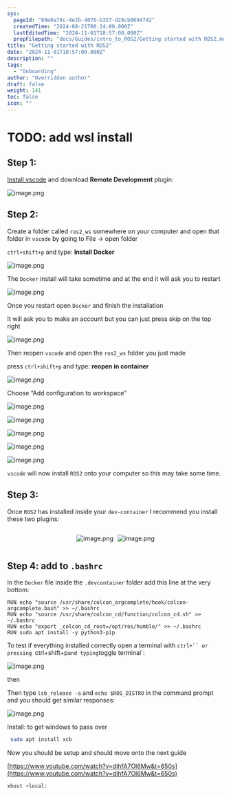```yaml
---
sys:
  pageId: "89e0a78c-4e2b-4070-b327-d28cb0694742"
  createdTime: "2024-08-21T00:24:00.000Z"
  lastEditedTime: "2024-11-01T18:57:00.000Z"
  propFilepath: "docs/Guides/intro_to_ROS2/Getting started with ROS2.md"
title: "Getting started with ROS2"
date: "2024-11-01T18:57:00.000Z"
description: ""
tags:
  - "Onboarding"
author: "Overridden author"
draft: false
weight: 141
toc: false
icon: ""
---
```


# TODO: add wsl install

## Step 1:

[Install vscode](https://code.visualstudio.com/download) and download **Remote Development** plugin:

![image.png](https://prod-files-secure.s3.us-west-2.amazonaws.com/d518164a-d88e-44d1-a4ee-3adb3bd8bce0/efb52993-1881-4a40-b95e-6f020334f022/image.png?X-Amz-Algorithm=AWS4-HMAC-SHA256&X-Amz-Content-Sha256=UNSIGNED-PAYLOAD&X-Amz-Credential=ASIAZI2LB4663PRUPV3I%2F20250217%2Fus-west-2%2Fs3%2Faws4_request&X-Amz-Date=20250217T110528Z&X-Amz-Expires=3600&X-Amz-Security-Token=IQoJb3JpZ2luX2VjEEkaCXVzLXdlc3QtMiJIMEYCIQDU7VbwyfoJEHlyYMHw%2B5hyz1yP%2BK56gmb4kYJEDz5JSAIhAJHsr9xYj%2FS0vvGVUcB8mOkiJf6WAwAiLAAof7vnh45EKv8DCHIQABoMNjM3NDIzMTgzODA1IgzkrCfJqAL5vvvKK%2B0q3AM2MM2O%2FCOyp3kxK007%2B0GIeYjln40gyE0MeRBKCQTVEoWutQMf26L5m85tXnKR9SVMJJujHfBPGn%2FjzW1%2FPlI40qJObFxMM6kLaYuU4vDBFsPS2z8rLvCjdJGmdTkVb%2BpnZqk7ahWNK1zqV6QmMg%2FWGEIzbmo57VCPXuSUSThDeT0JatNy0%2BC8plTwyP%2FdCT0TjytTgcxWwVZsjFDKjZLF6tNM1%2BBY0fYKYu0%2BzajMzneutoKhFJlKZTUNBfmAVKYTKsjUmG5hQ4uXhNTMLy0g5JlUB8R2RwbNwkNm31Ico5JgA0e1y3Ggtk%2BpU6yod3EbfnCxOdFlJKCdsgzZhEZyN9eFlV8x26wo5VMQAmfLLD4dwmzpvnaEA77DSFhpzgr5Tl9oHJgk4F%2F7evaKNV7dDCH8hH7NwX3JYBUg3OvKK6DtZXjFuiYvIGhBcwl8uO8y0GF%2FazGkgZLqX%2FgXFy2PaM6NUiKS51hd01Tos9anF0UUYMncvtWXRbDMjYrvZbOeXZex0%2FmnWuJ7GEZ1zhvxZpujFJwuo2NKVlqMX06oMsQeynWFosCpXFQxKnMnA2AJYOuRS1%2BN1B37AR4ofhJnk91f1R0dvoc4vojE5PrdJHAMMNsBE%2BJPXRAoETC36su9BjqkAYAkTtcq%2BzNolsFIs6FTKLl2OFwuq1ffq6nZ5niejF6v9qSG4CgOzNIkSYLT%2FQ%2BpevlL%2F%2B6Y2XPbJ%2FXrcZgXqB6D12Wb3aPV69hlcXBMmsk9%2B2LcWh7WtHYj8an%2BGHOoeGs8enXuKT4glD%2F1Xs4baXAXThOLd8CGEOn3zy%2Bbm2lz6qGOSPVwHSPMT7u%2FNFW8mOnFc9LOaPp2b%2F10eplT%2Fyga7q3%2F&X-Amz-Signature=9b9aae40ea841d395129ba8071867b3d3e74e3796a2d6ebb4cc3a1d032cb2b25&X-Amz-SignedHeaders=host&x-id=GetObject)

## Step 2:

Create a folder called `ros2_ws` somewhere on your computer and open that folder in `vscode` by going to File → open folder 

`ctrl+shift+p` and type: **Install Docker**

![image.png](https://prod-files-secure.s3.us-west-2.amazonaws.com/d518164a-d88e-44d1-a4ee-3adb3bd8bce0/2269dc0e-1cd5-47ff-bceb-c04ad9b2eab0/image.png?X-Amz-Algorithm=AWS4-HMAC-SHA256&X-Amz-Content-Sha256=UNSIGNED-PAYLOAD&X-Amz-Credential=ASIAZI2LB4663PRUPV3I%2F20250217%2Fus-west-2%2Fs3%2Faws4_request&X-Amz-Date=20250217T110528Z&X-Amz-Expires=3600&X-Amz-Security-Token=IQoJb3JpZ2luX2VjEEkaCXVzLXdlc3QtMiJIMEYCIQDU7VbwyfoJEHlyYMHw%2B5hyz1yP%2BK56gmb4kYJEDz5JSAIhAJHsr9xYj%2FS0vvGVUcB8mOkiJf6WAwAiLAAof7vnh45EKv8DCHIQABoMNjM3NDIzMTgzODA1IgzkrCfJqAL5vvvKK%2B0q3AM2MM2O%2FCOyp3kxK007%2B0GIeYjln40gyE0MeRBKCQTVEoWutQMf26L5m85tXnKR9SVMJJujHfBPGn%2FjzW1%2FPlI40qJObFxMM6kLaYuU4vDBFsPS2z8rLvCjdJGmdTkVb%2BpnZqk7ahWNK1zqV6QmMg%2FWGEIzbmo57VCPXuSUSThDeT0JatNy0%2BC8plTwyP%2FdCT0TjytTgcxWwVZsjFDKjZLF6tNM1%2BBY0fYKYu0%2BzajMzneutoKhFJlKZTUNBfmAVKYTKsjUmG5hQ4uXhNTMLy0g5JlUB8R2RwbNwkNm31Ico5JgA0e1y3Ggtk%2BpU6yod3EbfnCxOdFlJKCdsgzZhEZyN9eFlV8x26wo5VMQAmfLLD4dwmzpvnaEA77DSFhpzgr5Tl9oHJgk4F%2F7evaKNV7dDCH8hH7NwX3JYBUg3OvKK6DtZXjFuiYvIGhBcwl8uO8y0GF%2FazGkgZLqX%2FgXFy2PaM6NUiKS51hd01Tos9anF0UUYMncvtWXRbDMjYrvZbOeXZex0%2FmnWuJ7GEZ1zhvxZpujFJwuo2NKVlqMX06oMsQeynWFosCpXFQxKnMnA2AJYOuRS1%2BN1B37AR4ofhJnk91f1R0dvoc4vojE5PrdJHAMMNsBE%2BJPXRAoETC36su9BjqkAYAkTtcq%2BzNolsFIs6FTKLl2OFwuq1ffq6nZ5niejF6v9qSG4CgOzNIkSYLT%2FQ%2BpevlL%2F%2B6Y2XPbJ%2FXrcZgXqB6D12Wb3aPV69hlcXBMmsk9%2B2LcWh7WtHYj8an%2BGHOoeGs8enXuKT4glD%2F1Xs4baXAXThOLd8CGEOn3zy%2Bbm2lz6qGOSPVwHSPMT7u%2FNFW8mOnFc9LOaPp2b%2F10eplT%2Fyga7q3%2F&X-Amz-Signature=2b606580f3831e5e75f45d9e3e394b3ab6bd8ff2b51eab58a8beb239966480f5&X-Amz-SignedHeaders=host&x-id=GetObject)

The `Docker` install will take sometime and at the end it will ask you to restart

![image.png](https://prod-files-secure.s3.us-west-2.amazonaws.com/d518164a-d88e-44d1-a4ee-3adb3bd8bce0/ed233f78-be33-4b1f-b89c-9c346c0e961e/image.png?X-Amz-Algorithm=AWS4-HMAC-SHA256&X-Amz-Content-Sha256=UNSIGNED-PAYLOAD&X-Amz-Credential=ASIAZI2LB4663PRUPV3I%2F20250217%2Fus-west-2%2Fs3%2Faws4_request&X-Amz-Date=20250217T110528Z&X-Amz-Expires=3600&X-Amz-Security-Token=IQoJb3JpZ2luX2VjEEkaCXVzLXdlc3QtMiJIMEYCIQDU7VbwyfoJEHlyYMHw%2B5hyz1yP%2BK56gmb4kYJEDz5JSAIhAJHsr9xYj%2FS0vvGVUcB8mOkiJf6WAwAiLAAof7vnh45EKv8DCHIQABoMNjM3NDIzMTgzODA1IgzkrCfJqAL5vvvKK%2B0q3AM2MM2O%2FCOyp3kxK007%2B0GIeYjln40gyE0MeRBKCQTVEoWutQMf26L5m85tXnKR9SVMJJujHfBPGn%2FjzW1%2FPlI40qJObFxMM6kLaYuU4vDBFsPS2z8rLvCjdJGmdTkVb%2BpnZqk7ahWNK1zqV6QmMg%2FWGEIzbmo57VCPXuSUSThDeT0JatNy0%2BC8plTwyP%2FdCT0TjytTgcxWwVZsjFDKjZLF6tNM1%2BBY0fYKYu0%2BzajMzneutoKhFJlKZTUNBfmAVKYTKsjUmG5hQ4uXhNTMLy0g5JlUB8R2RwbNwkNm31Ico5JgA0e1y3Ggtk%2BpU6yod3EbfnCxOdFlJKCdsgzZhEZyN9eFlV8x26wo5VMQAmfLLD4dwmzpvnaEA77DSFhpzgr5Tl9oHJgk4F%2F7evaKNV7dDCH8hH7NwX3JYBUg3OvKK6DtZXjFuiYvIGhBcwl8uO8y0GF%2FazGkgZLqX%2FgXFy2PaM6NUiKS51hd01Tos9anF0UUYMncvtWXRbDMjYrvZbOeXZex0%2FmnWuJ7GEZ1zhvxZpujFJwuo2NKVlqMX06oMsQeynWFosCpXFQxKnMnA2AJYOuRS1%2BN1B37AR4ofhJnk91f1R0dvoc4vojE5PrdJHAMMNsBE%2BJPXRAoETC36su9BjqkAYAkTtcq%2BzNolsFIs6FTKLl2OFwuq1ffq6nZ5niejF6v9qSG4CgOzNIkSYLT%2FQ%2BpevlL%2F%2B6Y2XPbJ%2FXrcZgXqB6D12Wb3aPV69hlcXBMmsk9%2B2LcWh7WtHYj8an%2BGHOoeGs8enXuKT4glD%2F1Xs4baXAXThOLd8CGEOn3zy%2Bbm2lz6qGOSPVwHSPMT7u%2FNFW8mOnFc9LOaPp2b%2F10eplT%2Fyga7q3%2F&X-Amz-Signature=39ea6bde058e108aa033bce828157dcd998c75be42f8d9d6a1982f2d567c992f&X-Amz-SignedHeaders=host&x-id=GetObject)

Once you restart open `Docker` and finish the installation

It will ask you to make an account but you can just press skip on the top right

![image.png](https://prod-files-secure.s3.us-west-2.amazonaws.com/d518164a-d88e-44d1-a4ee-3adb3bd8bce0/21010ad9-1659-4fd9-9f59-9932a09b2a3d/image.png?X-Amz-Algorithm=AWS4-HMAC-SHA256&X-Amz-Content-Sha256=UNSIGNED-PAYLOAD&X-Amz-Credential=ASIAZI2LB4663PRUPV3I%2F20250217%2Fus-west-2%2Fs3%2Faws4_request&X-Amz-Date=20250217T110528Z&X-Amz-Expires=3600&X-Amz-Security-Token=IQoJb3JpZ2luX2VjEEkaCXVzLXdlc3QtMiJIMEYCIQDU7VbwyfoJEHlyYMHw%2B5hyz1yP%2BK56gmb4kYJEDz5JSAIhAJHsr9xYj%2FS0vvGVUcB8mOkiJf6WAwAiLAAof7vnh45EKv8DCHIQABoMNjM3NDIzMTgzODA1IgzkrCfJqAL5vvvKK%2B0q3AM2MM2O%2FCOyp3kxK007%2B0GIeYjln40gyE0MeRBKCQTVEoWutQMf26L5m85tXnKR9SVMJJujHfBPGn%2FjzW1%2FPlI40qJObFxMM6kLaYuU4vDBFsPS2z8rLvCjdJGmdTkVb%2BpnZqk7ahWNK1zqV6QmMg%2FWGEIzbmo57VCPXuSUSThDeT0JatNy0%2BC8plTwyP%2FdCT0TjytTgcxWwVZsjFDKjZLF6tNM1%2BBY0fYKYu0%2BzajMzneutoKhFJlKZTUNBfmAVKYTKsjUmG5hQ4uXhNTMLy0g5JlUB8R2RwbNwkNm31Ico5JgA0e1y3Ggtk%2BpU6yod3EbfnCxOdFlJKCdsgzZhEZyN9eFlV8x26wo5VMQAmfLLD4dwmzpvnaEA77DSFhpzgr5Tl9oHJgk4F%2F7evaKNV7dDCH8hH7NwX3JYBUg3OvKK6DtZXjFuiYvIGhBcwl8uO8y0GF%2FazGkgZLqX%2FgXFy2PaM6NUiKS51hd01Tos9anF0UUYMncvtWXRbDMjYrvZbOeXZex0%2FmnWuJ7GEZ1zhvxZpujFJwuo2NKVlqMX06oMsQeynWFosCpXFQxKnMnA2AJYOuRS1%2BN1B37AR4ofhJnk91f1R0dvoc4vojE5PrdJHAMMNsBE%2BJPXRAoETC36su9BjqkAYAkTtcq%2BzNolsFIs6FTKLl2OFwuq1ffq6nZ5niejF6v9qSG4CgOzNIkSYLT%2FQ%2BpevlL%2F%2B6Y2XPbJ%2FXrcZgXqB6D12Wb3aPV69hlcXBMmsk9%2B2LcWh7WtHYj8an%2BGHOoeGs8enXuKT4glD%2F1Xs4baXAXThOLd8CGEOn3zy%2Bbm2lz6qGOSPVwHSPMT7u%2FNFW8mOnFc9LOaPp2b%2F10eplT%2Fyga7q3%2F&X-Amz-Signature=625793b715f2c95696bc9d7d0c4a207ade0ce3cd41c2aab68d01f390e73f8ae4&X-Amz-SignedHeaders=host&x-id=GetObject)

Then reopen `vscode` and open the `ros2_ws` folder you just made

press `ctrl+shift+p` and type: **reopen in container**

![image.png](https://prod-files-secure.s3.us-west-2.amazonaws.com/d518164a-d88e-44d1-a4ee-3adb3bd8bce0/4e93b8c2-41ad-488c-8095-c74205196118/image.png?X-Amz-Algorithm=AWS4-HMAC-SHA256&X-Amz-Content-Sha256=UNSIGNED-PAYLOAD&X-Amz-Credential=ASIAZI2LB4663PRUPV3I%2F20250217%2Fus-west-2%2Fs3%2Faws4_request&X-Amz-Date=20250217T110528Z&X-Amz-Expires=3600&X-Amz-Security-Token=IQoJb3JpZ2luX2VjEEkaCXVzLXdlc3QtMiJIMEYCIQDU7VbwyfoJEHlyYMHw%2B5hyz1yP%2BK56gmb4kYJEDz5JSAIhAJHsr9xYj%2FS0vvGVUcB8mOkiJf6WAwAiLAAof7vnh45EKv8DCHIQABoMNjM3NDIzMTgzODA1IgzkrCfJqAL5vvvKK%2B0q3AM2MM2O%2FCOyp3kxK007%2B0GIeYjln40gyE0MeRBKCQTVEoWutQMf26L5m85tXnKR9SVMJJujHfBPGn%2FjzW1%2FPlI40qJObFxMM6kLaYuU4vDBFsPS2z8rLvCjdJGmdTkVb%2BpnZqk7ahWNK1zqV6QmMg%2FWGEIzbmo57VCPXuSUSThDeT0JatNy0%2BC8plTwyP%2FdCT0TjytTgcxWwVZsjFDKjZLF6tNM1%2BBY0fYKYu0%2BzajMzneutoKhFJlKZTUNBfmAVKYTKsjUmG5hQ4uXhNTMLy0g5JlUB8R2RwbNwkNm31Ico5JgA0e1y3Ggtk%2BpU6yod3EbfnCxOdFlJKCdsgzZhEZyN9eFlV8x26wo5VMQAmfLLD4dwmzpvnaEA77DSFhpzgr5Tl9oHJgk4F%2F7evaKNV7dDCH8hH7NwX3JYBUg3OvKK6DtZXjFuiYvIGhBcwl8uO8y0GF%2FazGkgZLqX%2FgXFy2PaM6NUiKS51hd01Tos9anF0UUYMncvtWXRbDMjYrvZbOeXZex0%2FmnWuJ7GEZ1zhvxZpujFJwuo2NKVlqMX06oMsQeynWFosCpXFQxKnMnA2AJYOuRS1%2BN1B37AR4ofhJnk91f1R0dvoc4vojE5PrdJHAMMNsBE%2BJPXRAoETC36su9BjqkAYAkTtcq%2BzNolsFIs6FTKLl2OFwuq1ffq6nZ5niejF6v9qSG4CgOzNIkSYLT%2FQ%2BpevlL%2F%2B6Y2XPbJ%2FXrcZgXqB6D12Wb3aPV69hlcXBMmsk9%2B2LcWh7WtHYj8an%2BGHOoeGs8enXuKT4glD%2F1Xs4baXAXThOLd8CGEOn3zy%2Bbm2lz6qGOSPVwHSPMT7u%2FNFW8mOnFc9LOaPp2b%2F10eplT%2Fyga7q3%2F&X-Amz-Signature=bc01b8f463c248fd37a24b182ba323346965ada557c8c2d1f7a9a9ad0c32b1dc&X-Amz-SignedHeaders=host&x-id=GetObject)

Choose “Add configuration to workspace”

![image.png](https://prod-files-secure.s3.us-west-2.amazonaws.com/d518164a-d88e-44d1-a4ee-3adb3bd8bce0/9560b282-5060-4989-ba37-97e7b2c22476/image.png?X-Amz-Algorithm=AWS4-HMAC-SHA256&X-Amz-Content-Sha256=UNSIGNED-PAYLOAD&X-Amz-Credential=ASIAZI2LB4663PRUPV3I%2F20250217%2Fus-west-2%2Fs3%2Faws4_request&X-Amz-Date=20250217T110528Z&X-Amz-Expires=3600&X-Amz-Security-Token=IQoJb3JpZ2luX2VjEEkaCXVzLXdlc3QtMiJIMEYCIQDU7VbwyfoJEHlyYMHw%2B5hyz1yP%2BK56gmb4kYJEDz5JSAIhAJHsr9xYj%2FS0vvGVUcB8mOkiJf6WAwAiLAAof7vnh45EKv8DCHIQABoMNjM3NDIzMTgzODA1IgzkrCfJqAL5vvvKK%2B0q3AM2MM2O%2FCOyp3kxK007%2B0GIeYjln40gyE0MeRBKCQTVEoWutQMf26L5m85tXnKR9SVMJJujHfBPGn%2FjzW1%2FPlI40qJObFxMM6kLaYuU4vDBFsPS2z8rLvCjdJGmdTkVb%2BpnZqk7ahWNK1zqV6QmMg%2FWGEIzbmo57VCPXuSUSThDeT0JatNy0%2BC8plTwyP%2FdCT0TjytTgcxWwVZsjFDKjZLF6tNM1%2BBY0fYKYu0%2BzajMzneutoKhFJlKZTUNBfmAVKYTKsjUmG5hQ4uXhNTMLy0g5JlUB8R2RwbNwkNm31Ico5JgA0e1y3Ggtk%2BpU6yod3EbfnCxOdFlJKCdsgzZhEZyN9eFlV8x26wo5VMQAmfLLD4dwmzpvnaEA77DSFhpzgr5Tl9oHJgk4F%2F7evaKNV7dDCH8hH7NwX3JYBUg3OvKK6DtZXjFuiYvIGhBcwl8uO8y0GF%2FazGkgZLqX%2FgXFy2PaM6NUiKS51hd01Tos9anF0UUYMncvtWXRbDMjYrvZbOeXZex0%2FmnWuJ7GEZ1zhvxZpujFJwuo2NKVlqMX06oMsQeynWFosCpXFQxKnMnA2AJYOuRS1%2BN1B37AR4ofhJnk91f1R0dvoc4vojE5PrdJHAMMNsBE%2BJPXRAoETC36su9BjqkAYAkTtcq%2BzNolsFIs6FTKLl2OFwuq1ffq6nZ5niejF6v9qSG4CgOzNIkSYLT%2FQ%2BpevlL%2F%2B6Y2XPbJ%2FXrcZgXqB6D12Wb3aPV69hlcXBMmsk9%2B2LcWh7WtHYj8an%2BGHOoeGs8enXuKT4glD%2F1Xs4baXAXThOLd8CGEOn3zy%2Bbm2lz6qGOSPVwHSPMT7u%2FNFW8mOnFc9LOaPp2b%2F10eplT%2Fyga7q3%2F&X-Amz-Signature=40db6a2bc33dcc133b6d27dbe7cdd00aff470d703d7e434696f04006eaf1b32b&X-Amz-SignedHeaders=host&x-id=GetObject)

![image.png](https://prod-files-secure.s3.us-west-2.amazonaws.com/d518164a-d88e-44d1-a4ee-3adb3bd8bce0/2ee63f81-886b-48e8-a553-dc6e5eac99e4/image.png?X-Amz-Algorithm=AWS4-HMAC-SHA256&X-Amz-Content-Sha256=UNSIGNED-PAYLOAD&X-Amz-Credential=ASIAZI2LB4663PRUPV3I%2F20250217%2Fus-west-2%2Fs3%2Faws4_request&X-Amz-Date=20250217T110528Z&X-Amz-Expires=3600&X-Amz-Security-Token=IQoJb3JpZ2luX2VjEEkaCXVzLXdlc3QtMiJIMEYCIQDU7VbwyfoJEHlyYMHw%2B5hyz1yP%2BK56gmb4kYJEDz5JSAIhAJHsr9xYj%2FS0vvGVUcB8mOkiJf6WAwAiLAAof7vnh45EKv8DCHIQABoMNjM3NDIzMTgzODA1IgzkrCfJqAL5vvvKK%2B0q3AM2MM2O%2FCOyp3kxK007%2B0GIeYjln40gyE0MeRBKCQTVEoWutQMf26L5m85tXnKR9SVMJJujHfBPGn%2FjzW1%2FPlI40qJObFxMM6kLaYuU4vDBFsPS2z8rLvCjdJGmdTkVb%2BpnZqk7ahWNK1zqV6QmMg%2FWGEIzbmo57VCPXuSUSThDeT0JatNy0%2BC8plTwyP%2FdCT0TjytTgcxWwVZsjFDKjZLF6tNM1%2BBY0fYKYu0%2BzajMzneutoKhFJlKZTUNBfmAVKYTKsjUmG5hQ4uXhNTMLy0g5JlUB8R2RwbNwkNm31Ico5JgA0e1y3Ggtk%2BpU6yod3EbfnCxOdFlJKCdsgzZhEZyN9eFlV8x26wo5VMQAmfLLD4dwmzpvnaEA77DSFhpzgr5Tl9oHJgk4F%2F7evaKNV7dDCH8hH7NwX3JYBUg3OvKK6DtZXjFuiYvIGhBcwl8uO8y0GF%2FazGkgZLqX%2FgXFy2PaM6NUiKS51hd01Tos9anF0UUYMncvtWXRbDMjYrvZbOeXZex0%2FmnWuJ7GEZ1zhvxZpujFJwuo2NKVlqMX06oMsQeynWFosCpXFQxKnMnA2AJYOuRS1%2BN1B37AR4ofhJnk91f1R0dvoc4vojE5PrdJHAMMNsBE%2BJPXRAoETC36su9BjqkAYAkTtcq%2BzNolsFIs6FTKLl2OFwuq1ffq6nZ5niejF6v9qSG4CgOzNIkSYLT%2FQ%2BpevlL%2F%2B6Y2XPbJ%2FXrcZgXqB6D12Wb3aPV69hlcXBMmsk9%2B2LcWh7WtHYj8an%2BGHOoeGs8enXuKT4glD%2F1Xs4baXAXThOLd8CGEOn3zy%2Bbm2lz6qGOSPVwHSPMT7u%2FNFW8mOnFc9LOaPp2b%2F10eplT%2Fyga7q3%2F&X-Amz-Signature=098543e5deae843afb7569f5ca73eda82913a48019b950c90bee0e094bfa9760&X-Amz-SignedHeaders=host&x-id=GetObject)

![image.png](https://prod-files-secure.s3.us-west-2.amazonaws.com/d518164a-d88e-44d1-a4ee-3adb3bd8bce0/ae1580b2-b048-407e-aed9-b584224a7a04/image.png?X-Amz-Algorithm=AWS4-HMAC-SHA256&X-Amz-Content-Sha256=UNSIGNED-PAYLOAD&X-Amz-Credential=ASIAZI2LB4663PRUPV3I%2F20250217%2Fus-west-2%2Fs3%2Faws4_request&X-Amz-Date=20250217T110528Z&X-Amz-Expires=3600&X-Amz-Security-Token=IQoJb3JpZ2luX2VjEEkaCXVzLXdlc3QtMiJIMEYCIQDU7VbwyfoJEHlyYMHw%2B5hyz1yP%2BK56gmb4kYJEDz5JSAIhAJHsr9xYj%2FS0vvGVUcB8mOkiJf6WAwAiLAAof7vnh45EKv8DCHIQABoMNjM3NDIzMTgzODA1IgzkrCfJqAL5vvvKK%2B0q3AM2MM2O%2FCOyp3kxK007%2B0GIeYjln40gyE0MeRBKCQTVEoWutQMf26L5m85tXnKR9SVMJJujHfBPGn%2FjzW1%2FPlI40qJObFxMM6kLaYuU4vDBFsPS2z8rLvCjdJGmdTkVb%2BpnZqk7ahWNK1zqV6QmMg%2FWGEIzbmo57VCPXuSUSThDeT0JatNy0%2BC8plTwyP%2FdCT0TjytTgcxWwVZsjFDKjZLF6tNM1%2BBY0fYKYu0%2BzajMzneutoKhFJlKZTUNBfmAVKYTKsjUmG5hQ4uXhNTMLy0g5JlUB8R2RwbNwkNm31Ico5JgA0e1y3Ggtk%2BpU6yod3EbfnCxOdFlJKCdsgzZhEZyN9eFlV8x26wo5VMQAmfLLD4dwmzpvnaEA77DSFhpzgr5Tl9oHJgk4F%2F7evaKNV7dDCH8hH7NwX3JYBUg3OvKK6DtZXjFuiYvIGhBcwl8uO8y0GF%2FazGkgZLqX%2FgXFy2PaM6NUiKS51hd01Tos9anF0UUYMncvtWXRbDMjYrvZbOeXZex0%2FmnWuJ7GEZ1zhvxZpujFJwuo2NKVlqMX06oMsQeynWFosCpXFQxKnMnA2AJYOuRS1%2BN1B37AR4ofhJnk91f1R0dvoc4vojE5PrdJHAMMNsBE%2BJPXRAoETC36su9BjqkAYAkTtcq%2BzNolsFIs6FTKLl2OFwuq1ffq6nZ5niejF6v9qSG4CgOzNIkSYLT%2FQ%2BpevlL%2F%2B6Y2XPbJ%2FXrcZgXqB6D12Wb3aPV69hlcXBMmsk9%2B2LcWh7WtHYj8an%2BGHOoeGs8enXuKT4glD%2F1Xs4baXAXThOLd8CGEOn3zy%2Bbm2lz6qGOSPVwHSPMT7u%2FNFW8mOnFc9LOaPp2b%2F10eplT%2Fyga7q3%2F&X-Amz-Signature=f0d12e2c64d8b0d5e951fe3dd19b0907e00852fbfc158162d2fbeb3273596783&X-Amz-SignedHeaders=host&x-id=GetObject)

![image.png](https://prod-files-secure.s3.us-west-2.amazonaws.com/d518164a-d88e-44d1-a4ee-3adb3bd8bce0/53255b28-f75e-430f-b9e3-c0ac8577e42b/image.png?X-Amz-Algorithm=AWS4-HMAC-SHA256&X-Amz-Content-Sha256=UNSIGNED-PAYLOAD&X-Amz-Credential=ASIAZI2LB4663PRUPV3I%2F20250217%2Fus-west-2%2Fs3%2Faws4_request&X-Amz-Date=20250217T110528Z&X-Amz-Expires=3600&X-Amz-Security-Token=IQoJb3JpZ2luX2VjEEkaCXVzLXdlc3QtMiJIMEYCIQDU7VbwyfoJEHlyYMHw%2B5hyz1yP%2BK56gmb4kYJEDz5JSAIhAJHsr9xYj%2FS0vvGVUcB8mOkiJf6WAwAiLAAof7vnh45EKv8DCHIQABoMNjM3NDIzMTgzODA1IgzkrCfJqAL5vvvKK%2B0q3AM2MM2O%2FCOyp3kxK007%2B0GIeYjln40gyE0MeRBKCQTVEoWutQMf26L5m85tXnKR9SVMJJujHfBPGn%2FjzW1%2FPlI40qJObFxMM6kLaYuU4vDBFsPS2z8rLvCjdJGmdTkVb%2BpnZqk7ahWNK1zqV6QmMg%2FWGEIzbmo57VCPXuSUSThDeT0JatNy0%2BC8plTwyP%2FdCT0TjytTgcxWwVZsjFDKjZLF6tNM1%2BBY0fYKYu0%2BzajMzneutoKhFJlKZTUNBfmAVKYTKsjUmG5hQ4uXhNTMLy0g5JlUB8R2RwbNwkNm31Ico5JgA0e1y3Ggtk%2BpU6yod3EbfnCxOdFlJKCdsgzZhEZyN9eFlV8x26wo5VMQAmfLLD4dwmzpvnaEA77DSFhpzgr5Tl9oHJgk4F%2F7evaKNV7dDCH8hH7NwX3JYBUg3OvKK6DtZXjFuiYvIGhBcwl8uO8y0GF%2FazGkgZLqX%2FgXFy2PaM6NUiKS51hd01Tos9anF0UUYMncvtWXRbDMjYrvZbOeXZex0%2FmnWuJ7GEZ1zhvxZpujFJwuo2NKVlqMX06oMsQeynWFosCpXFQxKnMnA2AJYOuRS1%2BN1B37AR4ofhJnk91f1R0dvoc4vojE5PrdJHAMMNsBE%2BJPXRAoETC36su9BjqkAYAkTtcq%2BzNolsFIs6FTKLl2OFwuq1ffq6nZ5niejF6v9qSG4CgOzNIkSYLT%2FQ%2BpevlL%2F%2B6Y2XPbJ%2FXrcZgXqB6D12Wb3aPV69hlcXBMmsk9%2B2LcWh7WtHYj8an%2BGHOoeGs8enXuKT4glD%2F1Xs4baXAXThOLd8CGEOn3zy%2Bbm2lz6qGOSPVwHSPMT7u%2FNFW8mOnFc9LOaPp2b%2F10eplT%2Fyga7q3%2F&X-Amz-Signature=e5fd9389d2947d1e25b2f8d985d5e2c1295318114b6fde2fbbbe0e6d34347676&X-Amz-SignedHeaders=host&x-id=GetObject)

![image.png](https://prod-files-secure.s3.us-west-2.amazonaws.com/d518164a-d88e-44d1-a4ee-3adb3bd8bce0/7c562767-5af9-4ffb-97d1-327bcdf4ee00/image.png?X-Amz-Algorithm=AWS4-HMAC-SHA256&X-Amz-Content-Sha256=UNSIGNED-PAYLOAD&X-Amz-Credential=ASIAZI2LB4663PRUPV3I%2F20250217%2Fus-west-2%2Fs3%2Faws4_request&X-Amz-Date=20250217T110528Z&X-Amz-Expires=3600&X-Amz-Security-Token=IQoJb3JpZ2luX2VjEEkaCXVzLXdlc3QtMiJIMEYCIQDU7VbwyfoJEHlyYMHw%2B5hyz1yP%2BK56gmb4kYJEDz5JSAIhAJHsr9xYj%2FS0vvGVUcB8mOkiJf6WAwAiLAAof7vnh45EKv8DCHIQABoMNjM3NDIzMTgzODA1IgzkrCfJqAL5vvvKK%2B0q3AM2MM2O%2FCOyp3kxK007%2B0GIeYjln40gyE0MeRBKCQTVEoWutQMf26L5m85tXnKR9SVMJJujHfBPGn%2FjzW1%2FPlI40qJObFxMM6kLaYuU4vDBFsPS2z8rLvCjdJGmdTkVb%2BpnZqk7ahWNK1zqV6QmMg%2FWGEIzbmo57VCPXuSUSThDeT0JatNy0%2BC8plTwyP%2FdCT0TjytTgcxWwVZsjFDKjZLF6tNM1%2BBY0fYKYu0%2BzajMzneutoKhFJlKZTUNBfmAVKYTKsjUmG5hQ4uXhNTMLy0g5JlUB8R2RwbNwkNm31Ico5JgA0e1y3Ggtk%2BpU6yod3EbfnCxOdFlJKCdsgzZhEZyN9eFlV8x26wo5VMQAmfLLD4dwmzpvnaEA77DSFhpzgr5Tl9oHJgk4F%2F7evaKNV7dDCH8hH7NwX3JYBUg3OvKK6DtZXjFuiYvIGhBcwl8uO8y0GF%2FazGkgZLqX%2FgXFy2PaM6NUiKS51hd01Tos9anF0UUYMncvtWXRbDMjYrvZbOeXZex0%2FmnWuJ7GEZ1zhvxZpujFJwuo2NKVlqMX06oMsQeynWFosCpXFQxKnMnA2AJYOuRS1%2BN1B37AR4ofhJnk91f1R0dvoc4vojE5PrdJHAMMNsBE%2BJPXRAoETC36su9BjqkAYAkTtcq%2BzNolsFIs6FTKLl2OFwuq1ffq6nZ5niejF6v9qSG4CgOzNIkSYLT%2FQ%2BpevlL%2F%2B6Y2XPbJ%2FXrcZgXqB6D12Wb3aPV69hlcXBMmsk9%2B2LcWh7WtHYj8an%2BGHOoeGs8enXuKT4glD%2F1Xs4baXAXThOLd8CGEOn3zy%2Bbm2lz6qGOSPVwHSPMT7u%2FNFW8mOnFc9LOaPp2b%2F10eplT%2Fyga7q3%2F&X-Amz-Signature=2b09986a72f3d6e2d720741dbfc561ddd68408c9440c019b12eb8652038880d2&X-Amz-SignedHeaders=host&x-id=GetObject)

`vscode` will now install `ROS2` onto your computer so this may take some time.

## Step 3:

Once `ROS2` has installed inside your `dev-container` I recommend you install these two plugins:

<div style="display: flex;flex-direction: row; column-gap:10px; max-width: 630px;justify-content: center;">
<div>

![image.png](https://prod-files-secure.s3.us-west-2.amazonaws.com/d518164a-d88e-44d1-a4ee-3adb3bd8bce0/3fc3d550-5a54-4ba1-ba6b-faa01cdb7369/image.png?X-Amz-Algorithm=AWS4-HMAC-SHA256&X-Amz-Content-Sha256=UNSIGNED-PAYLOAD&X-Amz-Credential=ASIAZI2LB466YXECAOTI%2F20250217%2Fus-west-2%2Fs3%2Faws4_request&X-Amz-Date=20250217T110531Z&X-Amz-Expires=3600&X-Amz-Security-Token=IQoJb3JpZ2luX2VjEEkaCXVzLXdlc3QtMiJIMEYCIQDEa3ObZfgdY4kiHxH818AIXQqILWQdYvHECN7a772a6wIhAJeCsf5AKVnixbvVHXDNXRzEY89qRzq6iisSoFZ8FIP0Kv8DCHIQABoMNjM3NDIzMTgzODA1IgzNv1w3RfBSvGTjRNEq3AOWAtvqcPUd2eNjxxGJvNYvF35zI3OQakU3CmkRt5wB6ZqSWY13dn0yKLZu%2FoC0FHy1mNSCCJ6QBHVPlbGQP%2BTfJCb%2BgT59uUcWg6zoIUXGvav4%2BK0ch4wywx4lPccNTQn%2BsAeqa2His4EOodk0B6RCxjZWYR6px00Zg%2BHAvxMPm%2BWw%2BQ5Kr2ef7bG%2BrcKnUKi1WIbnOvYHIgwRkpRtZys3onQUPUemJvcsS1Oj2wnH9oJe7nPzKWltJ31JeFqNY5xxWtEp851C2V1%2FpbN65PTuXCuBSxb7i6C%2Fjnzghzy5koV0MwYtpOTV0oIBZvGkAx0TVQwPR2oDjx8TNtf8YtOEgjmptMMYv2wLUg41CxqZ3RD%2BynjRiyq0IVNbXqRMDVZqZU%2BWvbxCjj%2BLxCX3Q2Q4isz4xM21dNub4nzoyPjMz3u4jtP%2Bbe3Pf8M90ozfAifTl7fLkg5H%2FLDFo%2FdWD2IT1wUHZdk9Ueu91zhfuockNosei2xfx92WkaQrHmcxnPmXx58ql3Vb%2Ffv%2F8BrL373bivtJqV6Cceb5YNHg6l85Q2IERIq0rBAdymxmgJ6rVPqFthwR89GA0EhR7iROvQuf6ky6eErDOG2RG5lG0vaJgxAUV6KjG681%2FhkNajC76cu9BjqkARlBhfQU8PNshfLiwHJyen0zehRMR4ujwAHWUGBc85duUpWHEV6bRMHksqE1IxTPpbQpGOOvhKK7%2F1pqxublDah3PFqp6x8SQrjIevc4%2BjRkEQnUBkf6sassxbkGVsMDR91j5NS5wGktUlfcRkYa2idBKdFqGbNsmSnIY0JvrHCuqsN0JkpmM0z26G4UtInL%2BqoScLaG%2FMkAZtEyw8RLMEsh0ESn&X-Amz-Signature=4c860c86125a66d6ab110d87bf556d89cd0bd060894cd112b7b8d7386b47c336&X-Amz-SignedHeaders=host&x-id=GetObject)

</div>
<div>

![image.png](https://prod-files-secure.s3.us-west-2.amazonaws.com/d518164a-d88e-44d1-a4ee-3adb3bd8bce0/d994cc66-13c2-4093-a5a3-f84cf4601a82/image.png?X-Amz-Algorithm=AWS4-HMAC-SHA256&X-Amz-Content-Sha256=UNSIGNED-PAYLOAD&X-Amz-Credential=ASIAZI2LB46656KCI4RK%2F20250217%2Fus-west-2%2Fs3%2Faws4_request&X-Amz-Date=20250217T110531Z&X-Amz-Expires=3600&X-Amz-Security-Token=IQoJb3JpZ2luX2VjEEsaCXVzLXdlc3QtMiJGMEQCIEdRpPT2sEDV7YIW5FTqcVH9W565RHvbR6zWNkt8ZBKkAiBnwvjmL4bbn5cjbG2ph1xq8ZEflNaYOffcF0PZEEN2sCr%2FAwhzEAAaDDYzNzQyMzE4MzgwNSIMuK%2BbWoWqVoUE6ttBKtwDnNPc9mQpZo7AGTICpdI0jCNXeREPSVOEMMrXl0xiv2kMqfIasDuJwQPpgHqvGacWH6Z0QbFWVRz94d040Q4tG6Q2iYXlQXROG8FqPiAvJY4IQyy8s9odk9Fa03wvgAbHZ1h6Vtap8pv0W%2FmKBmcT79OoB9YMpXqvSqRC6V1ISsz%2BNInHDZnlP%2BKiFrDIL%2Fd6ook3%2FTRg6D%2BaKVHrOXINARypYKFP5%2FcN4tLMTgcrc4eXTH1SFFPmuV5%2BbRbR%2BTjVX%2FNHTPbVkP%2FjybdARw0QqWyB2PgMLNWETIeAYexx72S%2BDDKHgACVc10FGJumzQ2BMoFrb%2FQUQ4Kyyho6W2qxkVcZH0w8hPCC9qbKCBhW5yKLQFdHS09ZymyVjL8EoqEZWENfmp8hYpD838DgZlXJ3HCyp8IFhpV9q090V9KY23um%2BcxTTMD%2F0VhsVuUKKlL68Tv%2BgjyvyddG0MsN73tw8M12QxpkesgvFWKjGXU5Et7k0xIow7UO%2BUTHZu76D%2BkT992Xtt5Mvag4ECxHPyjYT0SZQT8zZJJc96yuMRHKqshEeNRkJZGbwhNuZKf0TmNx7RtzwAIghO6xL8XxkKkWmrxAC0rRj3%2B3UC8iTlzKJDPBjCe9OxGYZCzQ7w0w3JnMvQY6pgFq7WtXIrArQEIQo5IiGe9WzYbDc%2BQ%2B5bJq%2FzhccslabOcLdz31NIED7s5p2Q1MI5QJltszq1R%2FX3y3Ewor7A%2F%2F69MEimuDqG%2BKWpGNL2xAwQ5dLAJT1T%2BR%2Fx5OeILclcAkKnNwIOik1utQ7XfUrap6s%2Bux2GMSERyb%2BtsnxtrnCqXycafQuq97%2FIWJNq8k5LUF%2F36AcWlCHb4i3uG1OsfVP98ve4G5&X-Amz-Signature=3617e7c291bf222523dbe7355aed6951dbebcc970156e5b4ff250a0314563426&X-Amz-SignedHeaders=host&x-id=GetObject)

</div>
</div>

## Step 4: add to `.bashrc`

In the `Docker` file inside the `.devcontainer` folder add this line at the very bottom: 

```docker
RUN echo "source /usr/share/colcon_argcomplete/hook/colcon-argcomplete.bash" >> ~/.bashrc
RUN echo "source /usr/share/colcon_cd/function/colcon_cd.sh" >> ~/.bashrc
RUN echo "export _colcon_cd_root=/opt/ros/humble/" >> ~/.bashrc
RUN sudo apt install -y python3-pip 
```

To test if everything installed correctly open a terminal with `ctrl+`` or pressing `ctrl+shift+p` and typing `toggle terminal`:

![image.png](https://prod-files-secure.s3.us-west-2.amazonaws.com/d518164a-d88e-44d1-a4ee-3adb3bd8bce0/6a4943d8-b04e-4c02-9a58-775f3384d1a5/image.png?X-Amz-Algorithm=AWS4-HMAC-SHA256&X-Amz-Content-Sha256=UNSIGNED-PAYLOAD&X-Amz-Credential=ASIAZI2LB4663PRUPV3I%2F20250217%2Fus-west-2%2Fs3%2Faws4_request&X-Amz-Date=20250217T110528Z&X-Amz-Expires=3600&X-Amz-Security-Token=IQoJb3JpZ2luX2VjEEkaCXVzLXdlc3QtMiJIMEYCIQDU7VbwyfoJEHlyYMHw%2B5hyz1yP%2BK56gmb4kYJEDz5JSAIhAJHsr9xYj%2FS0vvGVUcB8mOkiJf6WAwAiLAAof7vnh45EKv8DCHIQABoMNjM3NDIzMTgzODA1IgzkrCfJqAL5vvvKK%2B0q3AM2MM2O%2FCOyp3kxK007%2B0GIeYjln40gyE0MeRBKCQTVEoWutQMf26L5m85tXnKR9SVMJJujHfBPGn%2FjzW1%2FPlI40qJObFxMM6kLaYuU4vDBFsPS2z8rLvCjdJGmdTkVb%2BpnZqk7ahWNK1zqV6QmMg%2FWGEIzbmo57VCPXuSUSThDeT0JatNy0%2BC8plTwyP%2FdCT0TjytTgcxWwVZsjFDKjZLF6tNM1%2BBY0fYKYu0%2BzajMzneutoKhFJlKZTUNBfmAVKYTKsjUmG5hQ4uXhNTMLy0g5JlUB8R2RwbNwkNm31Ico5JgA0e1y3Ggtk%2BpU6yod3EbfnCxOdFlJKCdsgzZhEZyN9eFlV8x26wo5VMQAmfLLD4dwmzpvnaEA77DSFhpzgr5Tl9oHJgk4F%2F7evaKNV7dDCH8hH7NwX3JYBUg3OvKK6DtZXjFuiYvIGhBcwl8uO8y0GF%2FazGkgZLqX%2FgXFy2PaM6NUiKS51hd01Tos9anF0UUYMncvtWXRbDMjYrvZbOeXZex0%2FmnWuJ7GEZ1zhvxZpujFJwuo2NKVlqMX06oMsQeynWFosCpXFQxKnMnA2AJYOuRS1%2BN1B37AR4ofhJnk91f1R0dvoc4vojE5PrdJHAMMNsBE%2BJPXRAoETC36su9BjqkAYAkTtcq%2BzNolsFIs6FTKLl2OFwuq1ffq6nZ5niejF6v9qSG4CgOzNIkSYLT%2FQ%2BpevlL%2F%2B6Y2XPbJ%2FXrcZgXqB6D12Wb3aPV69hlcXBMmsk9%2B2LcWh7WtHYj8an%2BGHOoeGs8enXuKT4glD%2F1Xs4baXAXThOLd8CGEOn3zy%2Bbm2lz6qGOSPVwHSPMT7u%2FNFW8mOnFc9LOaPp2b%2F10eplT%2Fyga7q3%2F&X-Amz-Signature=92f90668fe91e5755fa0f2179d3c95856a10b9bfd2506f15c501a280cf23587d&X-Amz-SignedHeaders=host&x-id=GetObject)

then 

Then type `lsb_release -a` and `echo $ROS_DISTRO` in the command prompt and you should get similar responses:

![image.png](https://prod-files-secure.s3.us-west-2.amazonaws.com/d518164a-d88e-44d1-a4ee-3adb3bd8bce0/3e635dec-a805-4e85-8b9e-d000e5b71a4e/image.png?X-Amz-Algorithm=AWS4-HMAC-SHA256&X-Amz-Content-Sha256=UNSIGNED-PAYLOAD&X-Amz-Credential=ASIAZI2LB4663PRUPV3I%2F20250217%2Fus-west-2%2Fs3%2Faws4_request&X-Amz-Date=20250217T110529Z&X-Amz-Expires=3600&X-Amz-Security-Token=IQoJb3JpZ2luX2VjEEkaCXVzLXdlc3QtMiJIMEYCIQDU7VbwyfoJEHlyYMHw%2B5hyz1yP%2BK56gmb4kYJEDz5JSAIhAJHsr9xYj%2FS0vvGVUcB8mOkiJf6WAwAiLAAof7vnh45EKv8DCHIQABoMNjM3NDIzMTgzODA1IgzkrCfJqAL5vvvKK%2B0q3AM2MM2O%2FCOyp3kxK007%2B0GIeYjln40gyE0MeRBKCQTVEoWutQMf26L5m85tXnKR9SVMJJujHfBPGn%2FjzW1%2FPlI40qJObFxMM6kLaYuU4vDBFsPS2z8rLvCjdJGmdTkVb%2BpnZqk7ahWNK1zqV6QmMg%2FWGEIzbmo57VCPXuSUSThDeT0JatNy0%2BC8plTwyP%2FdCT0TjytTgcxWwVZsjFDKjZLF6tNM1%2BBY0fYKYu0%2BzajMzneutoKhFJlKZTUNBfmAVKYTKsjUmG5hQ4uXhNTMLy0g5JlUB8R2RwbNwkNm31Ico5JgA0e1y3Ggtk%2BpU6yod3EbfnCxOdFlJKCdsgzZhEZyN9eFlV8x26wo5VMQAmfLLD4dwmzpvnaEA77DSFhpzgr5Tl9oHJgk4F%2F7evaKNV7dDCH8hH7NwX3JYBUg3OvKK6DtZXjFuiYvIGhBcwl8uO8y0GF%2FazGkgZLqX%2FgXFy2PaM6NUiKS51hd01Tos9anF0UUYMncvtWXRbDMjYrvZbOeXZex0%2FmnWuJ7GEZ1zhvxZpujFJwuo2NKVlqMX06oMsQeynWFosCpXFQxKnMnA2AJYOuRS1%2BN1B37AR4ofhJnk91f1R0dvoc4vojE5PrdJHAMMNsBE%2BJPXRAoETC36su9BjqkAYAkTtcq%2BzNolsFIs6FTKLl2OFwuq1ffq6nZ5niejF6v9qSG4CgOzNIkSYLT%2FQ%2BpevlL%2F%2B6Y2XPbJ%2FXrcZgXqB6D12Wb3aPV69hlcXBMmsk9%2B2LcWh7WtHYj8an%2BGHOoeGs8enXuKT4glD%2F1Xs4baXAXThOLd8CGEOn3zy%2Bbm2lz6qGOSPVwHSPMT7u%2FNFW8mOnFc9LOaPp2b%2F10eplT%2Fyga7q3%2F&X-Amz-Signature=9e75b1ca7b5654f3a3051f5099ee659543127595ef09a014957d9189e600a1d9&X-Amz-SignedHeaders=host&x-id=GetObject)

Install:  to get windows to pass over

```bash
 sudo apt install xcb
```

Now you should be setup and should move onto the next guide 

[https://www.youtube.com/watch?v=dihfA7Ol6Mw&t=650s](https://www.youtube.com/watch?v=dihfA7Ol6Mw&t=650s)

```python
xhost +local:
```
